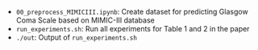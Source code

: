 - `00_preprocess_MIMICIII.ipynb`: Create dataset for predicting Glasgow Coma Scale based on MIMIC-III database
- `run_experiments.sh`: Run all experiments for Table 1 and 2 in the paper
- `./out`: Output of `run_experiments.sh`